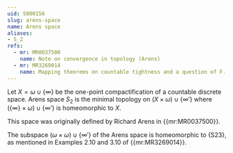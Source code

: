 ```yaml
---
uid: S000156
slug: arens-space
name: Arens space
aliases:
- S_2
refs:
  - mr: MR0037500
    name: Note on convergence in topology (Arens)
  - mr: MR3269014
    name: Mapping theorems on countable tightness and a question of F. Siwiec (Lin & Zhang)
---
```


Let $X=\omega\cup\{\infty\}$ be the one-point compactification of a
countable discrete space. Arens space $S_2$ is the minimal topology
on $(X\times\omega)\cup\{\infty'\}$ where
$(\{\infty\}\times\omega)\cup\{\infty'\}$ is homeomorphic to $X$.

This space was originally defined by Richard Arens in {{mr:MR0037500}}.

The subspace $(\omega\times\omega)\cup\{\infty'\}$ of the Arens space is homeomorphic to {S23}, as mentioned in Examples 2.10 and 3.10 of {{mr:MR3269014}}.
